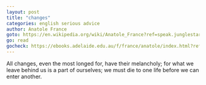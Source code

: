 ```yaml
---
layout: post
title: "changes"
categories: english serious advice
author: Anatole France
goto: https://en.wikipedia.org/wiki/Anatole_France?ref=speak.junglestar.org
go: read
gocheck: https://ebooks.adelaide.edu.au/f/france/anatole/index.html?ref=speak.junglestar.org
---
```

All changes, even the most longed for, have their melancholy; for what we leave behind us is a part of ourselves; we must die to one life before we can enter another.
